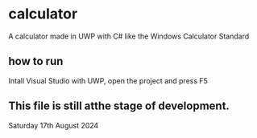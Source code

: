 # calculator
A calculator made in UWP with C# like the Windows Calculator Standard

## how to run
Intall Visual Studio with UWP, open the project and press F5

## This file is still atthe stage of development.

Saturday 17th August 2024